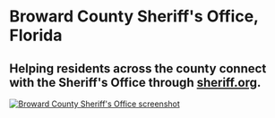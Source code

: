 # Broward County Sheriff's Office, Florida

## Helping residents across the county connect with the Sheriff's Office through [sheriff.org](http://sheriff.org/).

[![Broward County Sheriff's Office screenshot](https://d3qcdigd1fhos0.cloudfront.net/blog/img/customers-sheriffs.png "Broward County Sheriff's Office")](http://search.sheriff.org/search?query=employment&utf8=%E2%9C%93&affiliate=bsoq)
